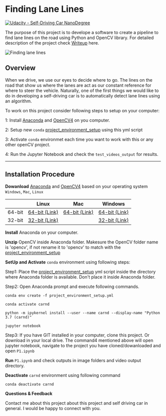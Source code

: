 # Finding Lane Lines
[![Udacity - Self-Driving Car NanoDegree](https://s3.amazonaws.com/udacity-sdc/github/shield-carnd.svg)](http://www.udacity.com/drive)

The purpose of this project is to develope a software to create a pipeline to find lane lines on the road using Python and OpenCV library. For detailed description of the project check [Writeup](https://github.com/snehalmparmar/CarND-LaneLines-P1/blob/master/Writeup.MD) here.

![Finding lane lines](https://github.com/snehalmparmar/CarND-LaneLines-P1/blob/master/Test_OutputVideoDir/solidWhiteRight.gif)

## Overview
When we drive, we use our eyes to decide where to go.  The lines on the road that show us where the lanes are act as our constant reference for where to steer the vehicle.  Naturally, one of the first things we would like to do in developing a self-driving car is to automatically detect lane lines using an algorithm.

To work on this project consider following steps to setup on your computer:

1: Install [Anaconda](https://www.anaconda.com/distribution/) and [OpenCV4](https://sourceforge.net/projects/opencvlibrary/files/4.1.1/opencv-4.1.1-vc14_vc15.exe/download) on you computer.

2: Setup new `conda` [project_environment_setup](https://github.com/snehalmparmar/CarND-LaneLines-P1/blob/master/project_environment_setup.yml) using this yml script

3: Activate `conda` environmet each time you want to work with this or any other openCV project.

4: Run the Jupyter Notebook and check the `test_videos_output` for results.

---

## Installation Procedure

**Dowanload** [Anaconda](https://www.anaconda.com/distribution/) and [OpenCV4](https://sourceforge.net/projects/opencvlibrary/files/4.1.1/opencv-4.1.1-vc14_vc15.exe/download) based on your operating system `Windows`, `Mac`, `Linux`

|        | Linux | Mac | Windows | 
|--------|-------|-----|---------|
| 64-bit | [64-bit (Link)][lin64] | [64-bit (Link)][mac64] | [64-bit (Link)][win64]
| 32-bit | [32-bit (Link)][lin32] |  | [32-bit (Link)][win32]

[win64]: https://www.anaconda.com/distribution/#windows
[win32]: https://www.anaconda.com/distribution/#windows
[mac64]: https://www.anaconda.com/distribution/#macos
[lin64]: https://www.anaconda.com/distribution/#linux
[lin32]: https://www.anaconda.com/distribution/#linux

**Install** Anaconda on your computer.

**Unzip** OpenCV inside Anaconda folder. Makesure the OpenCV folder name is 'opencv', if not rename it to 'opencv' to match with the [project_environment_setup](https://github.com/snehalmparmar/CarND-LaneLines-P1/blob/master/project_environment_setup.yml)

**SetUp and Activate** `conda` environment using following steps:

  Step1: Place the [project_environment_setup](https://github.com/snehalmparmar/CarND-LaneLines-P1/blob/master/project_environment_setup.yml) yml script inside the directory where Anaconda folder is available. Don't place it inside Anaconda folder.
  
  Step2: Open Anaconda prompt and execute following commands.
  
    conda env create -f project_environment_setup.yml
    
    conda activate carnd
    
    python -m ipykernel install --user --name carnd --display-name "Python 3.7 (carnd)"
    
    jupyter notebook
  
  Step3: If you have GIT installed in your computer, clone this project. Or download in your local drive. The command4 mentioned above will open jupyter notebook, navigate to the project you have cloned/dowanloaded and open `P1.ipynb`
  
**Run** `P1.ipynb` and check outputs in image folders and video output directory.

**Deactivate** `carnd` environment using following command
  
    conda deactivate carnd
    
**Questions & Feedback**

Contact me about this project about this project and self driving car in general. I would be happy to connect with you.
  
